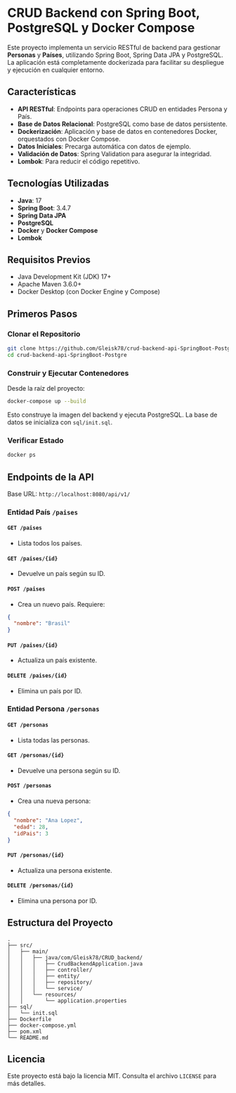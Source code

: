 # CRUD Backend con Spring Boot, PostgreSQL y Docker Compose

Este proyecto implementa un servicio RESTful de backend para gestionar **Personas** y **Países**, utilizando Spring Boot, Spring Data JPA y PostgreSQL. La aplicación está completamente dockerizada para facilitar su despliegue y ejecución en cualquier entorno.

## Características

* **API RESTful**: Endpoints para operaciones CRUD en entidades Persona y País.
* **Base de Datos Relacional**: PostgreSQL como base de datos persistente.
* **Dockerización**: Aplicación y base de datos en contenedores Docker, orquestados con Docker Compose.
* **Datos Iniciales**: Precarga automática con datos de ejemplo.
* **Validación de Datos**: Spring Validation para asegurar la integridad.
* **Lombok**: Para reducir el código repetitivo.

## Tecnologías Utilizadas

* **Java**: 17
* **Spring Boot**: 3.4.7
* **Spring Data JPA**
* **PostgreSQL**
* **Docker** y **Docker Compose**
* **Lombok**

## Requisitos Previos

* Java Development Kit (JDK) 17+
* Apache Maven 3.6.0+
* Docker Desktop (con Docker Engine y Compose)

## Primeros Pasos

### Clonar el Repositorio

```bash
git clone https://github.com/Gleisk78/crud-backend-api-SpringBoot-Postgre.git
cd crud-backend-api-SpringBoot-Postgre
```

### Construir y Ejecutar Contenedores

Desde la raíz del proyecto:

```bash
docker-compose up --build
```

Esto construye la imagen del backend y ejecuta PostgreSQL. La base de datos se inicializa con `sql/init.sql`.

### Verificar Estado

```bash
docker ps
```

## Endpoints de la API

Base URL: `http://localhost:8080/api/v1/`

### Entidad País `/paises`

#### `GET /paises`

* Lista todos los países.

#### `GET /paises/{id}`

* Devuelve un país según su ID.

#### `POST /paises`

* Crea un nuevo país. Requiere:

```json
{
  "nombre": "Brasil"
}
```

#### `PUT /paises/{id}`

* Actualiza un país existente.

#### `DELETE /paises/{id}`

* Elimina un país por ID.

### Entidad Persona `/personas`

#### `GET /personas`

* Lista todas las personas.

#### `GET /personas/{id}`

* Devuelve una persona según su ID.

#### `POST /personas`

* Crea una nueva persona:

```json
{
  "nombre": "Ana Lopez",
  "edad": 28,
  "idPais": 3
}
```

#### `PUT /personas/{id}`

* Actualiza una persona existente.

#### `DELETE /personas/{id}`

* Elimina una persona por ID.

## Estructura del Proyecto

```
.
├── src/
│   ├── main/
│   │   ├── java/com/Gleisk78/CRUD_backend/
│   │   │   ├── CrudBackendApplication.java
│   │   │   ├── controller/
│   │   │   ├── entity/
│   │   │   ├── repository/
│   │   │   └── service/
│   │   └── resources/
│   │       └── application.properties
├── sql/
│   └── init.sql
├── Dockerfile
├── docker-compose.yml
├── pom.xml
└── README.md
```

## Licencia

Este proyecto está bajo la licencia MIT. Consulta el archivo `LICENSE` para más detalles.
